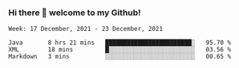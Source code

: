 ### Hi there 👋 welcome to my Github! 

<!--START_SECTION:waka-->
```text
Week: 17 December, 2021 - 23 December, 2021

Java       8 hrs 21 mins   ████████████████████████░   95.70 % 
XML        18 mins         █░░░░░░░░░░░░░░░░░░░░░░░░   03.56 % 
Markdown   3 mins          ░░░░░░░░░░░░░░░░░░░░░░░░░   00.65 % 
```
<!--END_SECTION:waka-->
